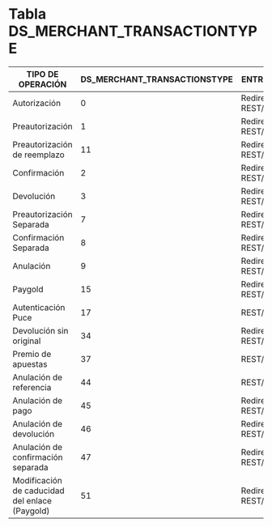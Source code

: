 # Tabla DS_MERCHANT_TRANSACTIONTYPE
|                TIPO DE OPERACIÓN               | DS_MERCHANT_TRANSACTIONSTYPE | ENTRADAS |
|------------------------------------------------|----|----------------------------|
| Autorización                                   |  0 | Redirección <br> REST/SOAP |
| Preautorización                                |  1 | Redirección <br> REST/SOAP |
| Preautorización de reemplazo                   | 11 | Redirección <br> REST/SOAP |
| Confirmación                                   |  2 | Redirección <br> REST/SOAP |
| Devolución                                     |  3 | Redirección <br> REST/SOAP |
| Preautorización Separada                       |  7 | Redirección <br> REST/SOAP |
| Confirmación Separada                          |  8 | Redirección <br> REST/SOAP |
| Anulación                                      |  9 | Redirección <br> REST/SOAP |
| Paygold                                        | 15 | Redirección <br> REST/SOAP |
| Autenticación Puce                             | 17 | REST/SOAP |
| Devolución sin original                        | 34 | Redirección <br> REST/SOAP |
| Premio de apuestas                             | 37 | REST/SOAP |
| Anulación de referencia                        | 44 | REST/SOAP |
| Anulación de pago                              | 45 | Redirección <br> REST/SOAP |
| Anulación de devolución                        | 46 | Redirección <br> REST/SOAP |
| Anulación de confirmación separada             | 47 | Redirección <br> REST/SOAP |
| Modificación de caducidad del enlace (Paygold) | 51 | Redirección <br> REST/SOAP |
